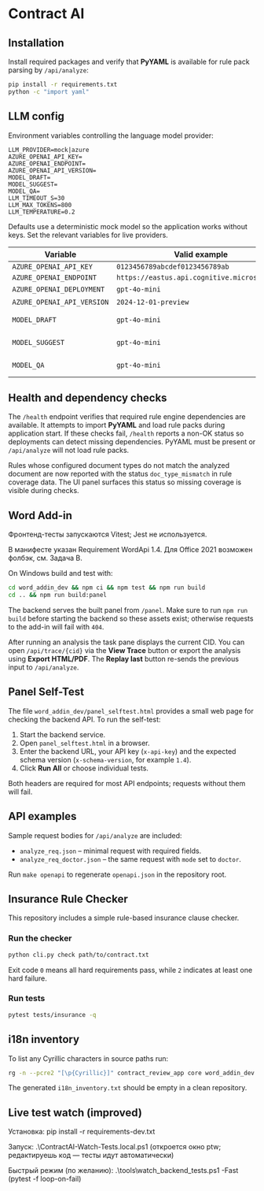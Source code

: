 # Contract AI

## Installation

Install required packages and verify that **PyYAML** is available for rule pack parsing by `/api/analyze`:

```bash
pip install -r requirements.txt
python -c "import yaml"
```

## LLM config

Environment variables controlling the language model provider:

```
LLM_PROVIDER=mock|azure
AZURE_OPENAI_API_KEY=
AZURE_OPENAI_ENDPOINT=
AZURE_OPENAI_API_VERSION=
MODEL_DRAFT=
MODEL_SUGGEST=
MODEL_QA=
LLM_TIMEOUT_S=30
LLM_MAX_TOKENS=800
LLM_TEMPERATURE=0.2
```

Defaults use a deterministic mock model so the application works without keys. Set the relevant variables for live providers.

| Variable | Valid example | Invalid example |
| --- | --- | --- |
| `AZURE_OPENAI_API_KEY` | `0123456789abcdef0123456789ab` | `changeme` |
| `AZURE_OPENAI_ENDPOINT` | `https://eastus.api.cognitive.microsoft.com` | `http://127.0.0.1` |
| `AZURE_OPENAI_DEPLOYMENT` | `gpt-4o-mini` | *(empty string)* |
| `AZURE_OPENAI_API_VERSION` | `2024-12-01-preview` | *(empty string)* |
| `MODEL_DRAFT` | `gpt-4o-mini` | *(empty string → ignored)* |
| `MODEL_SUGGEST` | `gpt-4o-mini` | *(empty string → ignored)* |
| `MODEL_QA` | `gpt-4o-mini` | *(empty string → ignored)* |

## Health and dependency checks

The `/health` endpoint verifies that required rule engine dependencies are
available. It attempts to import **PyYAML** and load rule packs during
application start. If these checks fail, `/health` reports a non-OK status
so deployments can detect missing dependencies. PyYAML must be present or
`/api/analyze` will not load rule packs.

Rules whose configured document types do not match the analyzed document are
now reported with the status `doc_type_mismatch` in rule coverage data. The
UI panel surfaces this status so missing coverage is visible during checks.

## Word Add-in

Фронтенд-тесты запускаются Vitest; Jest не используется.

В манифесте указан Requirement WordApi 1.4. Для Office 2021 возможен фолбэк, см. Задача B.

On Windows build and test with:

```bash
cd word_addin_dev && npm ci && npm test && npm run build
cd .. && npm run build:panel
```

The backend serves the built panel from `/panel`. Make sure to run `npm run build`
before starting the backend so these assets exist; otherwise requests to the
add-in will fail with `404`.

After running an analysis the task pane displays the current CID. You can open
`/api/trace/{cid}` via the **View Trace** button or export the analysis using
**Export HTML/PDF**. The **Replay last** button re-sends the previous input to
`/api/analyze`.

## Panel Self-Test

The file `word_addin_dev/panel_selftest.html` provides a small web page for
checking the backend API. To run the self-test:

1. Start the backend service.
2. Open `panel_selftest.html` in a browser.
3. Enter the backend URL, your API key (`x-api-key`) and the expected schema
   version (`x-schema-version`, for example `1.4`).
4. Click **Run All** or choose individual tests.

Both headers are required for most API endpoints; requests without them will
fail.

## API examples

Sample request bodies for `/api/analyze` are included:

- `analyze_req.json` – minimal request with required fields.
- `analyze_req_doctor.json` – the same request with `mode` set to `doctor`.

Run `make openapi` to regenerate `openapi.json` in the repository root.

## Insurance Rule Checker

This repository includes a simple rule-based insurance clause checker.

### Run the checker

```bash
python cli.py check path/to/contract.txt
```

Exit code `0` means all hard requirements pass, while `2` indicates at least one hard failure.

### Run tests

```bash
pytest tests/insurance -q
```

## i18n inventory

To list any Cyrillic characters in source paths run:

```bash
rg -n --pcre2 "[\p{Cyrillic}]" contract_review_app core word_addin_dev | tee i18n_inventory.txt
```

The generated `i18n_inventory.txt` should be empty in a clean repository.

## Live test watch (improved)

Установка: pip install -r requirements-dev.txt

Запуск: .\ContractAI-Watch-Tests.local.ps1 (откроется окно ptw; редактируешь код — тесты идут автоматически)

Быстрый режим (по желанию): .\tools\watch_backend_tests.ps1 -Fast (pytest -f loop-on-fail)
